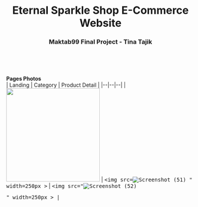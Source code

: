 <h1 align="center">Eternal Sparkle Shop E-Commerce Website</h1>
<h3 align="center">Maktab99 Final Project - Tina Tajik</h3>
  
</br><h2></h2></br>
<strong>Pages Photos </strong>
</br>
| Landing | Category | Product Detail |
|--|--|--|
| <kbd><img src="![Screenshot (50)](https://github.com/Tinatajik/maktab99-finall-project-Eternal-Sparkle-Shop-TinaTajik/assets/141871373/e124fa3e-f192-4c81-9ae5-5ec6f73201e7)
" width=250px ></kbd> | <kbd><img src=![Screenshot (51)](https://github.com/Tinatajik/maktab99-finall-project-Eternal-Sparkle-Shop-TinaTajik/assets/141871373/e2fd7b9c-bd87-43f6-b6cb-ff9c9f3e298e)
" width=250px ></kbd> | <kbd><img src="![Screenshot (52)](https://github.com/Tinatajik/maktab99-finall-project-Eternal-Sparkle-Shop-TinaTajik/assets/141871373/50c56244-837d-4729-8a2e-effd2be36aa5)

" width=250px ></kbd> |


 

